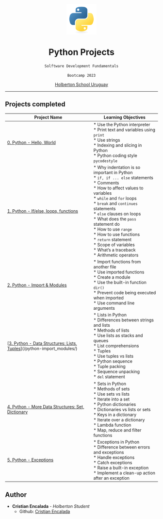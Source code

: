<div align="center">

  <a href="https://www.python.org" target="_blank" rel="noreferrer"> <img src="https://raw.githubusercontent.com/devicons/devicon/master/icons/python/python-original.svg" alt="python" title="Python" width="100" height="100"/> </a> 

# Python Projects

`Solftware Development Fundamentals`

`Bootcamp 2023`

[Holberton School Uruguay](https://holbertonschool.uy/)

</div>

-------------------------------------

## Projects completed

|Project Name|Learning Objectives|
|--|--|
|[0. Python - Hello, World](/python-hello_world/)|* Use the Python interpreter <br> * Print text and variables using `print` <br> * Use strings <br> * Indexing and slicing in Python <br> * Python coding style `pycodestyle` |
|[1. Python - If/else, loops, functions](/python-if_else_loops_functions/)| * Why indentation is so important in Python <br> * `if, if ... else` statements <br> * Comments <br> * How to affect values to variables <br> * `while` and `for` loops <br> * `break` and `continues` statements <br> * `else` clauses on loops <br> * What does the `pass` statement do <br> * How to use `range` <br> * How to use functions <br> * `return` statement <br> * Scope of variables <br> * What’s a traceback <br> * Arithmetic operators |
|[2. Python - Import & Modules](/python-import_modules/)|  * Import functions from another file <br> * Use imported functions <br> * Create a module <br> * Use the built-in function `dir()` <br> * Prevent code being executed when imported <br> * Use command line arguments |
|[[3. Python - Data Structures: Lists, Tuples](/python-data_structures/)](/python-import_modules/)| * Lists in Python <br> * Differences between strings and lists <br> * Methods of lists <br> * Use lists as stacks and queues <br> * List comprehensions <br> * Tuples <br> * Use tuples vs lists <br> * Python sequence <br> * Tuple packing <br> * Sequence unpacking <br> * `del` statement |
|[4. Python - More Data Structures: Set, Dictionary](/python-more_data_structures/)|* Sets in Python <br>  * Methods of sets <br> * Use sets vs lists <br> * Iterate into a set <br> * Python dictionaries <br> * Dictionaries vs lists or sets <br> * Keys in a dictionary <br> * Iterate over a dictionary <br> * Lambda function <br> * Map, reduce and filter functions |
|[5. Python - Exceptions](/python-exceptions/)| * Exceptions in Python <br> * Difference between errors and exceptions <br> * Handle exceptions <br> * Catch exceptions <br> * Raise a built-in exception <br> * Implement a clean-up action after an exception|

## Author

* __Cristian Encalada__ - *Holberton Student* 
    - Github: [Cristian Encalada](https://github.com/cristian-encalada/)
